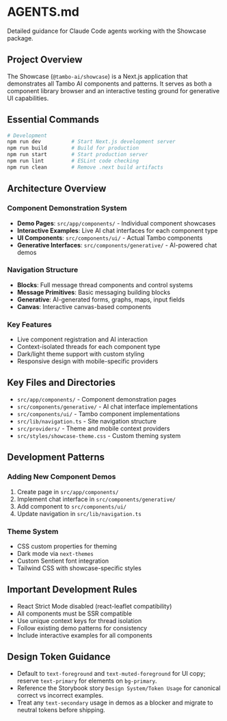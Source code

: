 # AGENTS.md

Detailed guidance for Claude Code agents working with the Showcase package.

## Project Overview

The Showcase (`@tambo-ai/showcase`) is a Next.js application that demonstrates all Tambo AI components and patterns. It serves as both a component library browser and an interactive testing ground for generative UI capabilities.

## Essential Commands

```bash
# Development
npm run dev          # Start Next.js development server
npm run build        # Build for production
npm run start        # Start production server
npm run lint         # ESLint code checking
npm run clean        # Remove .next build artifacts
```

## Architecture Overview

### Component Demonstration System

- **Demo Pages**: `src/app/components/` - Individual component showcases
- **Interactive Examples**: Live AI chat interfaces for each component type
- **UI Components**: `src/components/ui/` - Actual Tambo components
- **Generative Interfaces**: `src/components/generative/` - AI-powered chat demos

### Navigation Structure

- **Blocks**: Full message thread components and control systems
- **Message Primitives**: Basic messaging building blocks
- **Generative**: AI-generated forms, graphs, maps, input fields
- **Canvas**: Interactive canvas-based components

### Key Features

- Live component registration and AI interaction
- Context-isolated threads for each component type
- Dark/light theme support with custom styling
- Responsive design with mobile-specific providers

## Key Files and Directories

- `src/app/components/` - Component demonstration pages
- `src/components/generative/` - AI chat interface implementations
- `src/components/ui/` - Tambo component implementations
- `src/lib/navigation.ts` - Site navigation structure
- `src/providers/` - Theme and mobile context providers
- `src/styles/showcase-theme.css` - Custom theming system

## Development Patterns

### Adding New Component Demos

1. Create page in `src/app/components/`
2. Implement chat interface in `src/components/generative/`
3. Add component to `src/components/ui/`
4. Update navigation in `src/lib/navigation.ts`

### Theme System

- CSS custom properties for theming
- Dark mode via `next-themes`
- Custom Sentient font integration
- Tailwind CSS with showcase-specific styles

## Important Development Rules

- React Strict Mode disabled (react-leaflet compatibility)
- All components must be SSR compatible
- Use unique context keys for thread isolation
- Follow existing demo patterns for consistency
- Include interactive examples for all components

## Design Token Guidance

- Default to `text-foreground` and `text-muted-foreground` for UI copy; reserve `text-primary` for elements on `bg-primary`.
- Reference the Storybook story `Design System/Token Usage` for canonical correct vs incorrect examples.
- Treat any `text-secondary` usage in demos as a blocker and migrate to neutral tokens before shipping.
